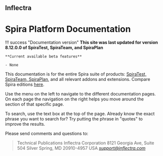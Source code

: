 ## Inflectra
# Spira Platform Documentation

!!! success "Documentation version"
    **This site was last updated for version 8.12.0.0 of SpiraTest, SpiraTeam, and SpiraPlan**

    **Current available beta features**

    - None


This documentation is for the entire Spira suite of products: [SpiraTest, SpiraTeam, SpiraPlan](./About/introduction-to-spira.md), and all relevant addons and extensions. Compare Spira editions [here](./About/edition-comparison.md).

Use the menu on the left to navigate to the different documentation pages. On each page the navigation on the right helps you move around the section of that specific page.

To search, use the text box at the top of the page. Already know the exact phrase you want to search for? Try putting the phrase in "quotes" to improve the results. 

Please send comments and questions to:

> Technical Publications
> Inflectra Corporation
> 8121 Georgia Ave, Suite 504
> Silver Spring, MD 20910-4957
> USA
> [*support@inflectra.com*](mailto:support@inflectra.com)
